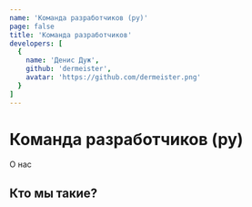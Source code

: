 ```yaml
---
name: 'Команда разработчиков (ру)'
page: false
title: 'Команда разработчиков'
developers: [
  {
    name: 'Денис Дуж',
    github: 'dermeister',
    avatar: 'https://github.com/dermeister.png'
  }
]
---
```


# Команда разработчиков (ру)
О нас

## Кто мы такие?
